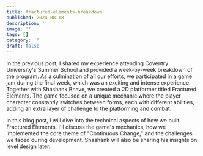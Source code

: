 ```yaml
---
title: fractured-elements-breakdown
published: 2024-08-18
description: ''
image: ''
tags: []
category: ''
draft: false 
---
```


In the previous post,
I shared my experience attending Coventry University's Summer School
and provided a week-by-week breakdown of the program. 
As a culmination of all our efforts, we participated in a game jam during the final week,
which was an exciting and intense experience. 
Together with Shashank Bhave, we created a 2D platformer titled Fractured Elements. 
The game focused on a unique mechanic where the player character constantly switches between forms,
each with different abilities,
adding an extra layer of challenge to the platforming and combat.

In this blog post, I will dive into the technical aspects of how we built Fractured Elements.
I'll discuss the game's mechanics,
how we implemented the core theme of "Continuous Change," and the challenges we faced during development.
Shashank will also be sharing his insights on level design later.


